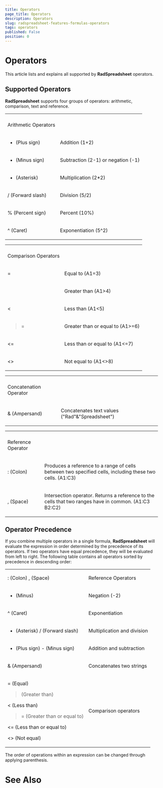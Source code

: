```yaml
---
title: Operators
page_title: Operators
description: Operators
slug: radspreadsheet-features-formulas-operators
tags: operators
published: False
position: 0
---
```


# Operators



This article lists and explains all supported by __RadSpreadsheet__ operators.
      

## Supported Operators

__RadSpreadsheet__ supports four groups of operators: arithmetic, comparison, text and reference.
        
<table><th><tr><td>

Arithmetic Operators</td><td></td></tr></th><tr><td>

+ (Plus sign)</td><td>

Addition (1+2)</td></tr><tr><td>

- (Minus sign)</td><td>

Subtraction (2-1) or negation (-1)</td></tr><tr><td>

* (Asterisk)</td><td>

Multiplication (2*2)</td></tr><tr><td>

/ (Forward slash)</td><td>

Division (5/2)</td></tr><tr><td>

% (Percent sign)</td><td>

Percent (10%)</td></tr><tr><td>

^ (Caret)</td><td>

Exponentiation (5^2)</td></tr></table>
<table><th><tr><td>

Comparison Operators</td><td></td></tr></th><tr><td>

=</td><td>

Equal to (A1=3)</td></tr><tr><td>

></td><td>

Greater than (A1>4)</td></tr><tr><td>

<</td><td>

Less than (A1<5)</td></tr><tr><td>

>=</td><td>

Greater than or equal to (A1>=6)</td></tr><tr><td>

<=</td><td>

Less than or equal to (A1<=7)</td></tr><tr><td>

<></td><td>

Not equal to (A1<>8)</td></tr></table>
<table><th><tr><td>

Concatenation Operator</td><td></td></tr></th><tr><td>

& (Ampersand)</td><td>

Concatenates text values ("Rad"&"Spreadsheet")</td></tr></table>
<table><th><tr><td>

Reference Operator</td><td></td></tr></th><tr><td>

: (Colon)</td><td>

Produces a reference to a range of cells between two specified cells, including these two cells. (A1:C3)</td></tr><tr><td>

, (Space)</td><td>

Intersection operator. Returns a reference to the cells that two ranges have in common. (A1:C3 B2:C2)</td></tr></table>

## Operator Precedence

If you combine multiple operators in a single formula, __RadSpreadsheet__ will evaluate the expression in order determined by the
          precedence of its operators. If two operators have equal precedence, they will be evaluated from left to right. The following table contains all
          operators sorted by precedence in descending order:
        
<table><tr><td>

: (Colon) , (Space)</td><td>

Reference Operators</td></tr><tr><td>

- (Minus)</td><td>

Negation (-2)</td></tr><tr><td>

^ (Caret)</td><td>

Exponentiation</td></tr><tr><td>

* (Asterisk) / (Forward slash)</td><td>

Multiplication and division</td></tr><tr><td>

+ (Plus sign) - (Minus sign)</td><td>

Addition and subtraction</td></tr><tr><td>

& (Ampersand)</td><td>

Concatenates two strings</td></tr><tr><td>

= (Equal)

> (Greater than)

< (Less than)

>= (Greater than or equal to)

<= (Less than or equal to)

<> (Not equal)</td><td>

Comparison operators</td></tr></table>

The order of operations within an expression can be changed through applying parenthesis.

# See Also
